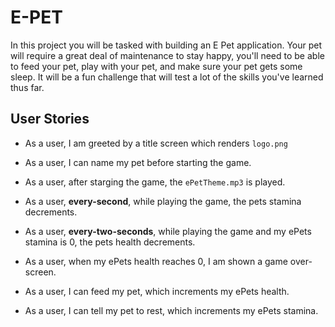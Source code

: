 # E-PET

In this project you will be tasked with building an E Pet application. Your pet will require a great deal of maintenance to stay happy, you'll need to be able to feed your pet, play with your pet, and make sure your pet gets some sleep. It will be a fun challenge that will test a lot of the skills you've learned thus far.

## User Stories

- As a user, I am greeted by a title screen which renders `logo.png`

- As a user, I can name my pet before starting the game.

- As a user, after starging the game, the `ePetTheme.mp3` is played.

- As a user, **every-second**, while playing the game, the pets stamina decrements.

- As a user, **every-two-seconds**, while playing the game and my ePets stamina is 0, the pets health decrements.

- As a user, when my ePets health reaches 0, I am shown a game over-screen.

- As a user, I can feed my pet, which increments my ePets health.

- As a user, I can tell my pet to rest, which increments my ePets stamina.
